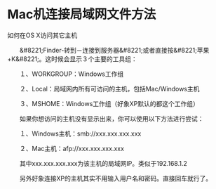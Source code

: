 # Mac机连接局域网文件方法

如何在OS X访问其它主机

　　\&#8221;Finder-转到－连接到服务器\&#8221;或者直接按\&#8221;苹果+K\&#8221;。这时候会显示３个主要的工具组：

　　１、WORKGROUP：Windows工作组

　　２、Local：局域网内所有可访问的主机，包括Mac/Windows主机

　　３、MSHOME：Windows工作组（好象XP默认的都这个工作组）

　　如果你想访问的主机没有显示出来，你可以使用以下方法进行尝试：

　　１、Windows主机：smb://xxx.xxx.xxx.xxx

　　２、Mac主机：afp://xxx.xxx.xxx.xxx

　　其中xxx.xxx.xxx.xxx为该主机的局域网IP。类似于192.168.1.2

　　另外好象连接XP的主机其实不用输入用户名和密码。直接回车就行了。
